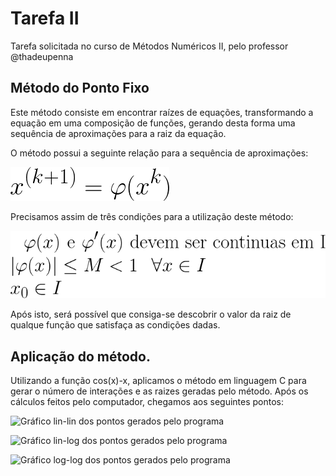 # Tarefa II

Tarefa solicitada no curso de Métodos Numéricos II, pelo professor @thadeupenna

## Método do Ponto Fixo

Este método consiste em encontrar raízes de equações, transformando a equação em uma composição de funções, gerando desta forma uma sequência de aproximações para a raiz da equação.

O método possui a seguinte relação para a sequência de aproximações:

![Relação da sequência de aproximações](eq1.gif)

Precisamos assim de três condições para a utilização deste método:

![Condições do método](eq2.gif)

Após isto, será possível que consiga-se descobrir o valor da raiz de qualque função que satisfaça as condições dadas.


## Aplicação do método.

Utilizando a função cos(x)-x, aplicamos o método em linguagem C para gerar o número de interações e as raizes geradas pelo método. Após os cálculos feitos pelo computador, chegamos aos seguintes pontos:

![Gráfico lin-lin dos pontos gerados pelo programa](pflin-lin1.png)

![Gráfico lin-log dos pontos gerados pelo programa](pflin-log1.png)

![Gráfico log-log dos pontos gerados pelo programa](pflog-log1.png)
